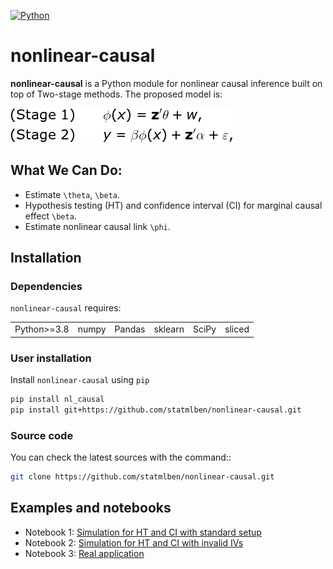 <!-- ![Pypi](https://badge.fury.io/py/dnn-locate.svg) -->
[![Python](https://img.shields.io/badge/python-3-blue.svg)](https://www.python.org/)
<!-- ![License](https://img.shields.io/pypi/l/keras-bert.svg) -->
<!-- ![Downloads](https://static.pepy.tech/badge/dnn-locate)
![MonthDownloads](https://pepy.tech/badge/dnn-locate/month) -->


# nonlinear-causal

**nonlinear-causal** is a Python module for nonlinear causal inference built on top of Two-stage methods. The proposed model is:

![logo](./logo/model_white.gif)

## What We Can Do:
- Estimate `\theta`, `\beta`.
- Hypothesis testing (HT) and confidence interval (CI) for marginal causal effect `\beta`.
- Estimate nonlinear causal link `\phi`.


## Installation

### Dependencies

`nonlinear-causal` requires:

| | | | | | |
|-|-|-|-|-|-|
| Python>=3.8 | numpy | Pandas | sklearn | SciPy | sliced |

### User installation

Install `nonlinear-causal` using ``pip``

```bash
pip install nl_causal
pip install git+https://github.com/statmlben/nonlinear-causal.git
```
### Source code

You can check the latest sources with the command::

```bash
git clone https://github.com/statmlben/nonlinear-causal.git
```

## Examples and notebooks

- Notebook 1: [Simulation for HT and CI with standard setup](sim_main.ipynb)
- Notebook 2: [Simulation for HT and CI with invalid IVs](sim_main.ipynb)
- Notebook 3: [Real application]()














<!-- This project was created by [Ben Dai](www.bendai.org), [Chunlin Li](https://github.com/chunlinli) and [Haoran Xue](https://xue-hr.github.io/).  If there is any problem and suggestion please contact me via <bdai@umn.edu>. -->

